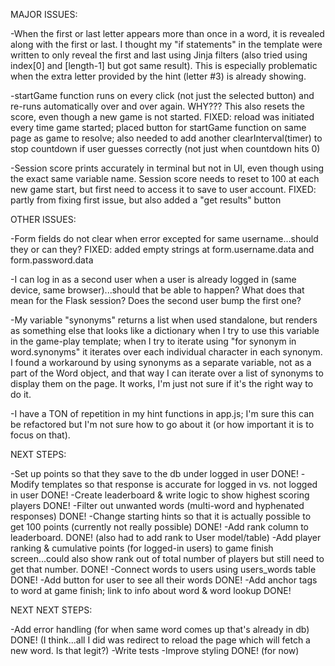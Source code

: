 MAJOR ISSUES:

-When the first or last letter appears more than once in a word, it is revealed along with the first or last. I thought my "if statements" in the template were written to only reveal the first and last using Jinja filters (also tried using index[0] and [length-1] but got same result). This is especially problematic when the extra letter provided by the hint (letter #3) is already showing.

-startGame function runs on every click (not just the selected button) and re-runs automatically over and over again. WHY??? This also resets the score, even though a new game is not started.
        FIXED: reload was initiated every time game started; placed button for startGame function on same page as game to resolve; also needed to add another clearInterval(timer) to stop countdown if user guesses correctly (not just when countdown hits 0)

-Session score prints accurately in terminal but not in UI, even though using the exact same variable name. Session score needs to reset to 100 at each new game start, but first need to access it to save to user account.
        FIXED: partly from fixing first issue, but also added a "get results" button 



OTHER ISSUES:

-Form fields do not clear when error excepted for same username...should they or can they?
        FIXED: added empty strings at form.username.data and form.password.data

-I can log in as a second user when a user is already logged in (same device, same browser)...should that be able to happen? What does that mean for the Flask session? Does the second user bump the first one?

-My variable "synonyms" returns a list when used standalone, but renders as something else that looks like a dictionary when I try to use this variable in the game-play template; when I try to iterate using "for synonym in word.synonyms" it iterates over each individual character in each synonym. I found a workaround by using synonyms as a separate variable, not as a part of the Word object, and that way I can iterate over a list of synonyms to display them on the page. It works, I'm just not sure if it's the right way to do it.

-I have a TON of repetition in my hint functions in app.js; I'm sure this can be refactored but I'm not sure how to go about it (or how important it is to focus on that).



NEXT STEPS:

-Set up points so that they save to the db under logged in user
    DONE!
-Modify templates so that response is accurate for logged in vs. not logged in user
    DONE!
-Create leaderboard & write logic to show highest scoring players
    DONE!
-Filter out unwanted words (multi-word and hyphenated responses)
    DONE!
-Change starting hints so that it is actually possible to get 100 points (currently not really possible)
    DONE!
-Add rank column to leaderboard.
    DONE! (also had to add rank to User model/table)
-Add player ranking & cumulative points (for logged-in users) to game finish screen...could also show rank out of total number of players but still need to get that number.
    DONE!
-Connect words to users using users_words table
    DONE!
-Add button for user to see all their words
    DONE!
-Add anchor tags to word at game finish; link to info about word & word lookup
    DONE!



NEXT NEXT STEPS:

-Add error handling (for when same word comes up that's already in db)
    DONE! (I think...all I did was redirect to reload the page which will fetch a new word. Is that legit?)
-Write tests
-Improve styling
    DONE! (for now)


